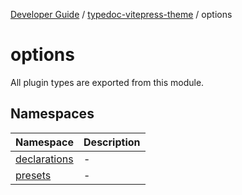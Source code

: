 [Developer Guide](../../README.md) / [typedoc-vitepress-theme](../README.md) / options

# options

All plugin types are exported from this module.

## Namespaces

| Namespace | Description |
| ------ | ------ |
| [declarations](namespaces/declarations/README.md) | - |
| [presets](namespaces/presets/README.md) | - |
